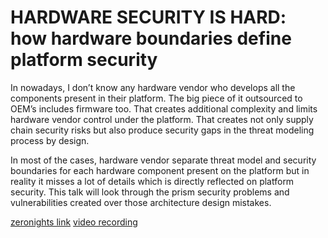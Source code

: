 # HARDWARE SECURITY IS HARD: how hardware boundaries define platform security

In nowadays, I don’t know any hardware vendor who develops all the components present in their platform. The big piece of it outsourced to OEM’s includes firmware too. That creates additional complexity and limits hardware vendor control under the platform. That creates not only supply chain security risks but also produce security gaps in the threat modeling process by design.

In most of the cases, hardware vendor separate threat model and security boundaries for each hardware component present on the platform but in reality it misses a lot of details which is directly reflected on platform security. This talk will look through the prism security problems and vulnerabilities created over those architecture design mistakes.

[zeronights link](https://zeronights.ru/report-en/hardware-security-is-hard-how-hardware-boundaries-define-platform-security/)
[video recording](https://www.youtube.com/watch?v=ovGDHgG5pGw)
